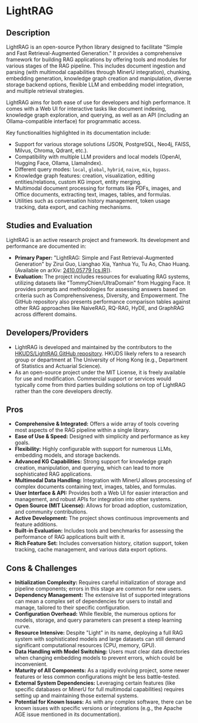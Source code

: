 # LightRAG

## Description
LightRAG is an open-source Python library designed to facilitate "Simple and Fast Retrieval-Augmented Generation." It provides a comprehensive framework for building RAG applications by offering tools and modules for various stages of the RAG pipeline. This includes document ingestion and parsing (with multimodal capabilities through MinerU integration), chunking, embedding generation, knowledge graph creation and manipulation, diverse storage backend options, flexible LLM and embedding model integration, and multiple retrieval strategies.

LightRAG aims for both ease of use for developers and high performance. It comes with a Web UI for interactive tasks like document indexing, knowledge graph exploration, and querying, as well as an API (including an Ollama-compatible interface) for programmatic access.

Key functionalities highlighted in its documentation include:
- Support for various storage solutions (JSON, PostgreSQL, Neo4j, FAISS, Milvus, Chroma, Qdrant, etc.).
- Compatibility with multiple LLM providers and local models (OpenAI, Hugging Face, Ollama, LlamaIndex).
- Different query modes: `local`, `global`, `hybrid`, `naive`, `mix`, `bypass`.
- Knowledge graph features: creation, visualization, editing entities/relations, custom KG import, entity merging.
- Multimodal document processing for formats like PDFs, images, and Office documents, extracting text, images, tables, and formulas.
- Utilities such as conversation history management, token usage tracking, data export, and caching mechanisms.

## Studies and Evaluation
LightRAG is an active research project and framework. Its development and performance are documented in:
- **Primary Paper:** "LightRAG: Simple and Fast Retrieval-Augmented Generation" by Zirui Guo, Lianghao Xia, Yanhua Yu, Tu Ao, Chao Huang. (Available on arXiv: [2410.05779 [cs.IR]](https://arxiv.org/abs/2410.05779)).
- **Evaluation:** The project includes resources for evaluating RAG systems, utilizing datasets like "TommyChien/UltraDomain" from Hugging Face. It provides prompts and methodologies for assessing answers based on criteria such as Comprehensiveness, Diversity, and Empowerment. The GitHub repository also presents performance comparison tables against other RAG approaches like NaiveRAG, RQ-RAG, HyDE, and GraphRAG across different domains.

## Developers/Providers
- LightRAG is developed and maintained by the contributors to the [HKUDS/LightRAG GitHub repository](https://github.com/HKUDS/LightRAG). HKUDS likely refers to a research group or department at The University of Hong Kong (e.g., Department of Statistics and Actuarial Science).
- As an open-source project under the MIT License, it is freely available for use and modification. Commercial support or services would typically come from third parties building solutions on top of LightRAG rather than the core developers directly.

## Pros
- **Comprehensive & Integrated:** Offers a wide array of tools covering most aspects of the RAG pipeline within a single library.
- **Ease of Use & Speed:** Designed with simplicity and performance as key goals.
- **Flexibility:** Highly configurable with support for numerous LLMs, embedding models, and storage backends.
- **Advanced KG Capabilities:** Strong support for knowledge graph creation, manipulation, and querying, which can lead to more sophisticated RAG applications.
- **Multimodal Data Handling:** Integration with MinerU allows processing of complex documents containing text, images, tables, and formulas.
- **User Interface & API:** Provides both a Web UI for easier interaction and management, and robust APIs for integration into other systems.
- **Open Source (MIT License):** Allows for broad adoption, customization, and community contributions.
- **Active Development:** The project shows continuous improvements and feature additions.
- **Built-in Evaluation:** Includes tools and benchmarks for assessing the performance of RAG applications built with it.
- **Rich Feature Set:** Includes conversation history, citation support, token tracking, cache management, and various data export options.

## Cons & Challenges
- **Initialization Complexity:** Requires careful initialization of storage and pipeline components; errors in this stage are common for new users.
- **Dependency Management:** The extensive list of supported integrations can mean a complex set of dependencies for users to install and manage, tailored to their specific configuration.
- **Configuration Overhead:** While flexible, the numerous options for models, storage, and query parameters can present a steep learning curve.
- **Resource Intensive:** Despite "Light" in its name, deploying a full RAG system with sophisticated models and large datasets can still demand significant computational resources (CPU, memory, GPU).
- **Data Handling with Model Switching:** Users must clear data directories when changing embedding models to prevent errors, which could be inconvenient.
- **Maturity of All Components:** As a rapidly evolving project, some newer features or less common configurations might be less battle-tested.
- **External System Dependencies:** Leveraging certain features (like specific databases or MinerU for full multimodal capabilities) requires setting up and maintaining those external systems.
- **Potential for Known Issues:** As with any complex software, there can be known issues with specific versions or integrations (e.g., the Apache AGE issue mentioned in its documentation).
